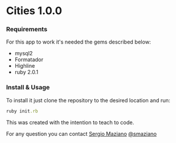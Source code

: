 # Cities 1.0.0

### Requirements

For this app to work it's needed the gems described below:

* mysql2
* Formatador
* Highline
* ruby 2.0.1

### Install & Usage

To install it just clone the repository to the desired location and run:

```ruby
ruby init.rb
```

This was created with the intention to teach to code.

For any question you can contact [Sergio Maziano](mailto:sergio.maziano@gmail.com)
[@smaziano](http://www.twitter.com/smaziano)
